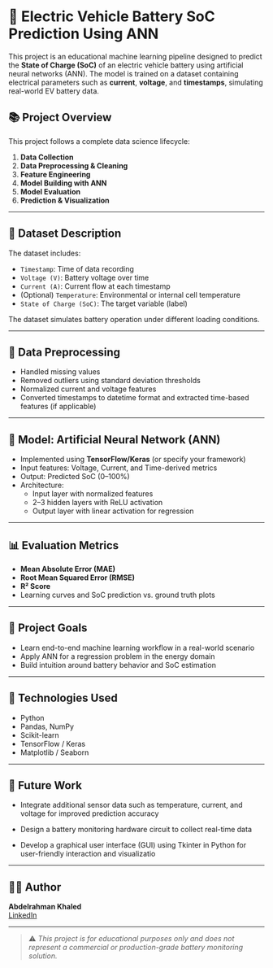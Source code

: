 # 🔋 Electric Vehicle Battery SoC Prediction Using ANN

This project is an educational machine learning pipeline designed to predict the **State of Charge (SoC)** of an electric vehicle battery using artificial neural networks (ANN). The model is trained on a dataset containing electrical parameters such as **current**, **voltage**, and **timestamps**, simulating real-world EV battery data.

## 📚 Project Overview

This project follows a complete data science lifecycle:
1. **Data Collection**
2. **Data Preprocessing & Cleaning**
3. **Feature Engineering**
4. **Model Building with ANN**
5. **Model Evaluation**
6. **Prediction & Visualization**

---

## 📁 Dataset Description

The dataset includes:
- `Timestamp`: Time of data recording
- `Voltage (V)`: Battery voltage over time
- `Current (A)`: Current flow at each timestamp
- (Optional) `Temperature`: Environmental or internal cell temperature
- `State of Charge (SoC)`: The target variable (label)

The dataset simulates battery operation under different loading conditions.

---

## 🧹 Data Preprocessing

- Handled missing values
- Removed outliers using standard deviation thresholds
- Normalized current and voltage features
- Converted timestamps to datetime format and extracted time-based features (if applicable)

---

## 🧠 Model: Artificial Neural Network (ANN)

- Implemented using **TensorFlow/Keras** (or specify your framework)
- Input features: Voltage, Current, and Time-derived metrics
- Output: Predicted SoC (0–100%)
- Architecture:
  - Input layer with normalized features
  - 2–3 hidden layers with ReLU activation
  - Output layer with linear activation for regression

---

## 📊 Evaluation Metrics

- **Mean Absolute Error (MAE)**
- **Root Mean Squared Error (RMSE)**
- **R² Score**
- Learning curves and SoC prediction vs. ground truth plots

---

## 🎯 Project Goals

- Learn end-to-end machine learning workflow in a real-world scenario
- Apply ANN for a regression problem in the energy domain
- Build intuition around battery behavior and SoC estimation

---

## 🔧 Technologies Used

- Python
- Pandas, NumPy
- Scikit-learn
- TensorFlow / Keras
- Matplotlib / Seaborn

---

## 📌 Future Work

- Integrate additional sensor data such as temperature, current, and voltage for improved prediction accuracy

- Design a battery monitoring hardware circuit to collect real-time data

- Develop a graphical user interface (GUI) using Tkinter in Python for user-friendly interaction and visualizatio

---

## 🧑‍💻 Author

**Abdelrahman Khaled**  
[LinkedIn]([https://linkedin.com/in/YOUR-LINKEDIN](https://www.linkedin.com/in/abdelrahman-khaled-12a8b6242/))

---

> ⚠️ _This project is for educational purposes only and does not represent a commercial or production-grade battery monitoring solution._
